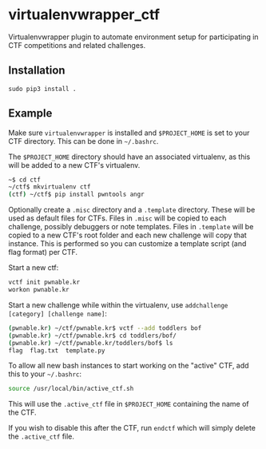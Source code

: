 # virtualenvwrapper_ctf

Virtualenvwrapper plugin to automate environment setup for participating in CTF competitions and related challenges.

## Installation

```
sudo pip3 install .
```

## Example

Make sure `virtualenvwrapper` is installed and `$PROJECT_HOME` is set to your CTF directory.  This can be done in `~/.bashrc`.

The `$PROJECT_HOME` directory should have an associated virtualenv, as this will be added to a new CTF's virtualenv.

```bash
~$ cd ctf
~/ctf$ mkvirtualenv ctf
(ctf) ~/ctf$ pip install pwntools angr
```

Optionally create a `.misc` directory and a `.template` directory.  These will be used as default files for CTFs.  Files in `.misc` will be copied to each challenge, possibly debuggers or note templates. Files in `.template` will be copied to a new CTF's root folder and each new challenge will copy that instance.  This is performed so you can customize a template script (and flag format) per CTF.

Start a new ctf:
```bash
vctf init pwnable.kr
workon pwnable.kr
```

Start a new challenge while within the virtualenv, use `addchallenge [category] [challenge name]`:
```bash
(pwnable.kr) ~/ctf/pwnable.kr$ vctf --add toddlers bof
(pwnable.kr) ~/ctf/pwnable.kr$ cd toddlers/bof/
(pwnable.kr) ~/ctf/pwnable.kr/toddlers/bof$ ls
flag  flag.txt  template.py
```

To allow all new bash instances to start working on the "active" CTF, add this to your `~/.bashrc`:
```bash
source /usr/local/bin/active_ctf.sh
```
This will use the `.active_ctf` file in `$PROJECT_HOME` containing the name of the CTF.

If you wish to disable this after the CTF, run `endctf` which will simply delete the `.active_ctf` file.
